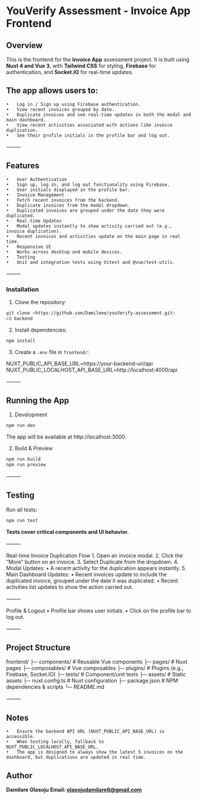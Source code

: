 # YouVerify Assessment - Invoice App Frontend

## Overview

This is the frontend for the **Invoice App** assessment project. It is built using **Nuxt 4 and Vue 3**, with **Tailwind CSS** for styling, **Firebase** for authentication, and **Socket.IO** for real-time updates.

## The app allows users to:
	•	Log in / Sign up using Firebase authentication.
	•	View recent invoices grouped by date.
	•	Duplicate invoices and see real-time updates in both the modal and main dashboard.
	•	View recent activities associated with actions like invoice duplication.
	•	See their profile initials in the profile bar and log out.

⸻

## Features
	•	User Authentication
	•	Sign up, log in, and log out functionality using Firebase.
	•	User initials displayed in the profile bar.
	•	Invoice Management
	•	Fetch recent invoices from the backend.
	•	Duplicate invoices from the modal dropdown.
	•	Duplicated invoices are grouped under the date they were duplicated.
	•	Real-time Updates
	•	Modal updates instantly to show activity carried out (e.g., invoice duplication).
	•	Recent invoices and activities update on the main page in real time.
	•	Responsive UI
	•	Works across desktop and mobile devices.
	•	Testing
	•	Unit and integration tests using Vitest and @vue/test-utils.

⸻

### Installation

1. Clone the repository:

```bash
git clone <https://github.com/Damileee/youVerify-assessment.git>
cd backend
```

2. Install dependencies:

```bash
npm install
```

3. Create a `.env` file in `frontend/`:

NUXT_PUBLIC_API_BASE_URL=https://your-backend-url/api
NUXT_PUBLIC_LOCALHOST_API_BASE_URL=http://localhost:4000/api


⸻

## Running the App

1. Development

```bash
npm run dev
```

The app will be available at http://localhost:3000.

2. Build & Preview

```bash
npm run build
npm run preview
```

⸻

## Testing

Run all tests:

```bash
npm run test
```

**Tests cover critical components and UI behavior.**

⸻

Real-time Invoice Duplication Flow
	1.	Open an invoice modal.
	2.	Click the “More” button on an invoice.
	3.	Select Duplicate from the dropdown.
	4.	Modal Updates:
	•	A recent activity for the duplication appears instantly.
	5.	Main Dashboard Updates:
	•	Recent invoices update to include the duplicated invoice, grouped under the date it was duplicated.
	•	Recent activities list updates to show the action carried out.

⸻

Profile & Logout
	•	Profile bar shows user initials.
	•	Click on the profile bar to log out.

⸻

## Project Structure

frontend/
├─ components/       # Reusable Vue components
├─ pages/            # Nuxt pages
├─ composables/      # Vue composables
├─ plugins/          # Plugins (e.g., Firebase, Socket.IO)
├─ tests/            # Component/unit tests
├─ assets/           # Static assets
├─ nuxt.config.ts    # Nuxt configuration
├─ package.json      # NPM dependencies & scripts
└─ README.md


⸻

## Notes
	•	Ensure the backend API URL (NUXT_PUBLIC_API_BASE_URL) is accessible.
	•	When testing locally, fallback to NUXT_PUBLIC_LOCALHOST_API_BASE_URL.
	•	The app is designed to always show the latest 5 invoices on the dashboard, but duplications are updated in real time.

## Author

**Damilare Olasoju**
**Email: olasojudamilare6@gmail.com**